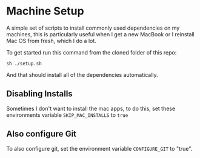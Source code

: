 # Machine Setup

A simple set of scripts to install commonly used dependencies on my machines, this is particularly useful when I get a new MacBook or I reinstall Mac OS from fresh, which I do a lot.

To get started run this command from the cloned folder of this repo:

`sh ./setup.sh`

And that should install all of the dependencies automatically.

## Disabling Installs

Sometimes I don't want to install the mac apps, to do this, set these environments variable `SKIP_MAC_INSTALLS` to `true`

## Also configure Git

To also configure git, set the environment variable `CONFIGURE_GIT` to "true".
